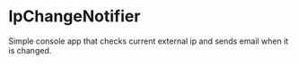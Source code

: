 # IpChangeNotifier
Simple console app that checks current external ip and sends email when it is changed. 
